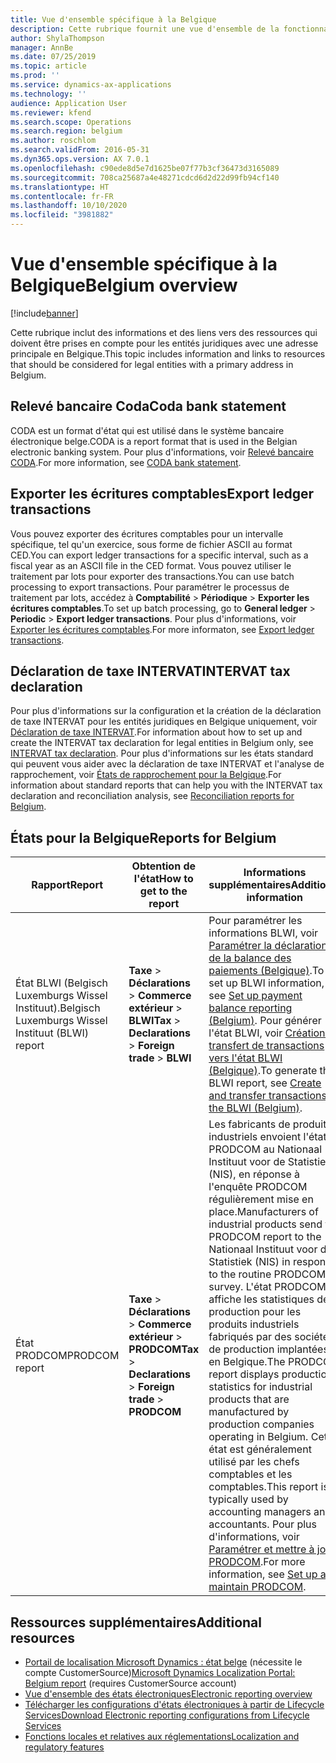 ```yaml
---
title: Vue d'ensemble spécifique à la Belgique
description: Cette rubrique fournit une vue d'ensemble de la fonctionnalité spécifique à la Belgique.
author: ShylaThompson
manager: AnnBe
ms.date: 07/25/2019
ms.topic: article
ms.prod: ''
ms.service: dynamics-ax-applications
ms.technology: ''
audience: Application User
ms.reviewer: kfend
ms.search.scope: Operations
ms.search.region: belgium
ms.author: roschlom
ms.search.validFrom: 2016-05-31
ms.dyn365.ops.version: AX 7.0.1
ms.openlocfilehash: c90ede8d5e7d1625be07f77b3cf36473d3165089
ms.sourcegitcommit: 708ca25687a4e48271cdcd6d2d22d99fb94cf140
ms.translationtype: HT
ms.contentlocale: fr-FR
ms.lasthandoff: 10/10/2020
ms.locfileid: "3981882"
---
```

# <a name="belgium-overview"></a><span data-ttu-id="bd54c-103">Vue d'ensemble spécifique à la Belgique</span><span class="sxs-lookup"><span data-stu-id="bd54c-103">Belgium overview</span></span>

[!include[banner](../includes/banner.md)]

<span data-ttu-id="bd54c-104">Cette rubrique inclut des informations et des liens vers des ressources qui doivent être prises en compte pour les entités juridiques avec une adresse principale en Belgique.</span><span class="sxs-lookup"><span data-stu-id="bd54c-104">This topic includes information and links to resources that should be considered for legal entities with a primary address in Belgium.</span></span>

## <a name="coda-bank-statement"></a><span data-ttu-id="bd54c-105">Relevé bancaire Coda</span><span class="sxs-lookup"><span data-stu-id="bd54c-105">Coda bank statement</span></span>
<span data-ttu-id="bd54c-106">CODA est un format d'état qui est utilisé dans le système bancaire électronique belge.</span><span class="sxs-lookup"><span data-stu-id="bd54c-106">CODA is a report format that is used in the Belgian electronic banking system.</span></span> <span data-ttu-id="bd54c-107">Pour plus d'informations, voir [Relevé bancaire CODA](emea-bel-coda-bank-statement-import.md).</span><span class="sxs-lookup"><span data-stu-id="bd54c-107">For more information, see [CODA bank statement](emea-bel-coda-bank-statement-import.md).</span></span>

## <a name="export-ledger-transactions"></a><span data-ttu-id="bd54c-108">Exporter les écritures comptables</span><span class="sxs-lookup"><span data-stu-id="bd54c-108">Export ledger transactions</span></span>
<span data-ttu-id="bd54c-109">Vous pouvez exporter des écritures comptables pour un intervalle spécifique, tel qu'un exercice, sous forme de fichier ASCII au format CED.</span><span class="sxs-lookup"><span data-stu-id="bd54c-109">You can export ledger transactions for a specific interval, such as a fiscal year as an ASCII file in the CED format.</span></span> <span data-ttu-id="bd54c-110">Vous pouvez utiliser le traitement par lots pour exporter des transactions.</span><span class="sxs-lookup"><span data-stu-id="bd54c-110">You can use batch processing to export transactions.</span></span> <span data-ttu-id="bd54c-111">Pour paramétrer le processus de traitement par lots, accédez à **Comptabilité** > **Périodique** > **Exporter les écritures comptables**.</span><span class="sxs-lookup"><span data-stu-id="bd54c-111">To set up batch processing, go to **General ledger** > **Periodic** > **Export ledger transactions**.</span></span> <span data-ttu-id="bd54c-112">Pour plus d'informations, voir [Exporter les écritures comptables](emea-bel-export-ledger-transactions.md).</span><span class="sxs-lookup"><span data-stu-id="bd54c-112">For more informaton, see [Export ledger transactions](emea-bel-export-ledger-transactions.md).</span></span>

## <a name="intervat-tax-declaration"></a><span data-ttu-id="bd54c-113">Déclaration de taxe INTERVAT</span><span class="sxs-lookup"><span data-stu-id="bd54c-113">INTERVAT tax declaration</span></span>
<span data-ttu-id="bd54c-114">Pour plus d'informations sur la configuration et la création de la déclaration de taxe INTERVAT pour les entités juridiques en Belgique uniquement, voir [Déclaration de taxe INTERVAT](emea-bel-intervat-tax-declaration.md).</span><span class="sxs-lookup"><span data-stu-id="bd54c-114">For information about how to set up and create the INTERVAT tax declaration for legal entities in Belgium only, see [INTERVAT tax declaration](emea-bel-intervat-tax-declaration.md).</span></span> <span data-ttu-id="bd54c-115">Pour plus d'informations sur les états standard qui peuvent vous aider avec la déclaration de taxe INTERVAT et l'analyse de rapprochement, voir [États de rapprochement pour la Belgique](emea-bel-reconciliation-reports.md).</span><span class="sxs-lookup"><span data-stu-id="bd54c-115">For information about standard reports that can help you with the INTERVAT tax declaration and reconciliation analysis, see [Reconciliation reports for Belgium](emea-bel-reconciliation-reports.md).</span></span>

## <a name="reports-for-belgium"></a><span data-ttu-id="bd54c-116">États pour la Belgique</span><span class="sxs-lookup"><span data-stu-id="bd54c-116">Reports for Belgium</span></span>

| <span data-ttu-id="bd54c-117">Rapport</span><span class="sxs-lookup"><span data-stu-id="bd54c-117">Report</span></span>                     | <span data-ttu-id="bd54c-118">Obtention de l'état</span><span class="sxs-lookup"><span data-stu-id="bd54c-118">How to get to the report</span></span> | <span data-ttu-id="bd54c-119">Informations supplémentaires</span><span class="sxs-lookup"><span data-stu-id="bd54c-119">Additional information</span></span>                 |
|----------------------------|--------------------------|----------------------------------------|
|<span data-ttu-id="bd54c-120">État BLWI (Belgisch Luxemburgs Wissel Instituut).</span><span class="sxs-lookup"><span data-stu-id="bd54c-120">Belgisch Luxemburgs Wissel Instituut (BLWI) report</span></span>|<span data-ttu-id="bd54c-121">**Taxe** > **Déclarations** > **Commerce extérieur** > **BLWI**</span><span class="sxs-lookup"><span data-stu-id="bd54c-121">**Tax** > **Declarations** > **Foreign trade** > **BLWI**</span></span> | <span data-ttu-id="bd54c-122">Pour paramétrer les informations BLWI, voir [Paramétrer la déclaration de la balance des paiements (Belgique)](tasks/be-00011-set-up-payment-balance-reporting.md).</span><span class="sxs-lookup"><span data-stu-id="bd54c-122">To set up BLWI information, see [Set up payment balance reporting (Belgium)](tasks/be-00011-set-up-payment-balance-reporting.md).</span></span> <span data-ttu-id="bd54c-123">Pour générer l'état BLWI, voir [Création et transfert de transactions vers l'état BLWI (Belgique)](tasks/be-00011-create-transfer-blwi.md).</span><span class="sxs-lookup"><span data-stu-id="bd54c-123">To generate the BLWI report, see [Create and transfer transactions to the BLWI (Belgium)](tasks/be-00011-create-transfer-blwi.md).</span></span>| 
|<span data-ttu-id="bd54c-124">État PRODCOM</span><span class="sxs-lookup"><span data-stu-id="bd54c-124">PRODCOM report</span></span>|<span data-ttu-id="bd54c-125">**Taxe** > **Déclarations** > **Commerce extérieur** > **PRODCOM**</span><span class="sxs-lookup"><span data-stu-id="bd54c-125">**Tax** > **Declarations** > **Foreign trade** > **PRODCOM**</span></span>|<span data-ttu-id="bd54c-126">Les fabricants de produits industriels envoient l'état PRODCOM au Nationaal Instituut voor de Statistiek (NIS), en réponse à l'enquête PRODCOM régulièrement mise en place.</span><span class="sxs-lookup"><span data-stu-id="bd54c-126">Manufacturers of industrial products send the PRODCOM report to the Nationaal Instituut voor de Statistiek (NIS) in response to the routine PRODCOM survey.</span></span> <span data-ttu-id="bd54c-127">L'état PRODCOM affiche les statistiques de production pour les produits industriels fabriqués par des sociétés de production implantées en Belgique.</span><span class="sxs-lookup"><span data-stu-id="bd54c-127">The PRODCOM report displays production statistics for industrial products that are manufactured by production companies operating in Belgium.</span></span> <span data-ttu-id="bd54c-128">Cet état est généralement utilisé par les chefs comptables et les comptables.</span><span class="sxs-lookup"><span data-stu-id="bd54c-128">This report is typically used by accounting managers and accountants.</span></span> <span data-ttu-id="bd54c-129">Pour plus d'informations, voir [Paramétrer et mettre à jour PRODCOM](emea-bel-prodcom-report.md).</span><span class="sxs-lookup"><span data-stu-id="bd54c-129">For more information, see [Set up and maintain PRODCOM](emea-bel-prodcom-report.md).</span></span> |

## <a name="additional-resources"></a><span data-ttu-id="bd54c-130">Ressources supplémentaires</span><span class="sxs-lookup"><span data-stu-id="bd54c-130">Additional resources</span></span>

- <span data-ttu-id="bd54c-131">[Portail de localisation Microsoft Dynamics : état belge](https://mbs.microsoft.com/files/customer/AX/Support/supportnews/Belgium.html) (nécessite le compte CustomerSource)</span><span class="sxs-lookup"><span data-stu-id="bd54c-131">[Microsoft Dynamics Localization Portal: Belgium report](https://mbs.microsoft.com/files/customer/AX/Support/supportnews/Belgium.html) (requires CustomerSource account)</span></span>
- [<span data-ttu-id="bd54c-132">Vue d'ensemble des états électroniques</span><span class="sxs-lookup"><span data-stu-id="bd54c-132">Electronic reporting overview</span></span>](../../dev-itpro/analytics/general-electronic-reporting.md)
- [<span data-ttu-id="bd54c-133">Télécharger les configurations d'états électroniques à partir de Lifecycle Services</span><span class="sxs-lookup"><span data-stu-id="bd54c-133">Download Electronic reporting configurations from Lifecycle Services</span></span>](../../dev-itpro/analytics/download-electronic-reporting-configuration-lcs.md)
- [<span data-ttu-id="bd54c-134">Fonctions locales et relatives aux réglementations</span><span class="sxs-lookup"><span data-stu-id="bd54c-134">Localization and regulatory features</span></span>](../../dev-itpro/lcs-solutions/country-region.md?toc=/fin-and-ops/toc.json)
